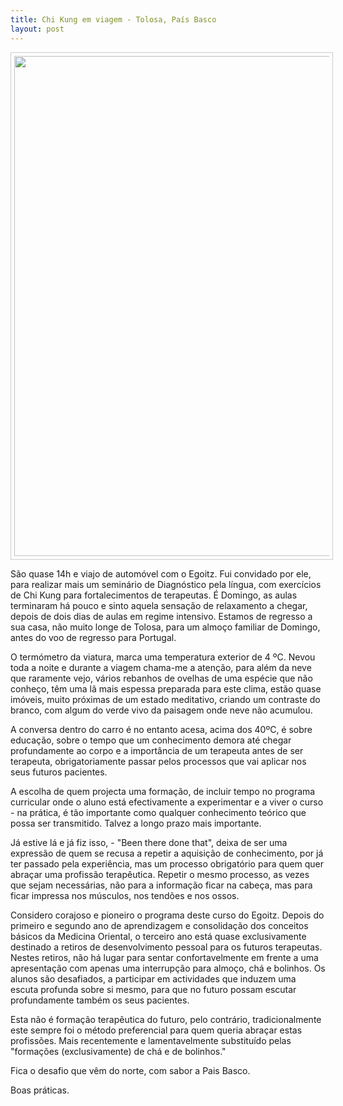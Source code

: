 ```yaml
---
title: Chi Kung em viagem - Tolosa, País Basco
layout: post
---
```


<p align="center"><img src="http://lourencoazevedo.com/pimagens/2015-02-22.jpg" style="border: 1px solid #ccc; padding: 5px; width: 800px"></p>

São quase 14h e viajo de automóvel com o Egoitz. Fui convidado por ele, para realizar mais um seminário de Diagnóstico pela língua, com exercícios de Chi Kung para fortalecimentos de terapeutas. É Domingo, as aulas terminaram há pouco e sinto aquela sensação de relaxamento a chegar, depois de dois dias de aulas em regime intensivo. Estamos de regresso a sua casa, não muito longe de Tolosa, para um almoço familiar de Domingo, antes do voo de regresso para Portugal. 

O termómetro da viatura, marca uma temperatura exterior de 4 ºC. Nevou toda a noite e durante a viagem chama-me a atenção, para além da neve que raramente vejo, vários rebanhos de ovelhas de uma espécie que não conheço, têm uma lã mais espessa preparada para este clima, estão quase imóveis, muito próximas de um estado meditativo, criando um contraste do branco, com algum do verde vivo da paisagem onde neve não acumulou. 

A conversa dentro do carro é no entanto acesa, acima dos 40ºC, é sobre educação, sobre o tempo que um conhecimento demora até chegar profundamente ao corpo e a importância de um terapeuta antes de ser terapeuta, obrigatoriamente passar pelos processos que vai aplicar nos seus futuros pacientes. 

A escolha de quem projecta uma formação, de incluir tempo no programa curricular onde o aluno está efectivamente a experimentar e a viver o curso - na prática, é tão importante como qualquer conhecimento teórico que possa ser transmitido. Talvez a longo prazo mais importante. 

Já estive lá e já fiz isso, - "Been there done that", deixa de ser uma expressão de quem se recusa a repetir a aquisição de conhecimento, por já ter passado pela experiência, mas um processo obrigatório para quem quer abraçar uma profissão terapêutica. Repetir o mesmo processo, as vezes que sejam necessárias, não para a informação ficar na cabeça, mas para ficar impressa nos músculos, nos tendões e nos ossos. 

Considero corajoso e pioneiro o programa deste curso do Egoitz. Depois do primeiro e segundo ano de aprendizagem e consolidação dos conceitos básicos da Medicina Oriental, o terceiro ano está quase exclusivamente destinado a retiros de desenvolvimento pessoal para os futuros terapeutas. Nestes retiros, não há lugar para sentar confortavelmente em frente a uma apresentação com apenas uma interrupção para almoço, chá e bolinhos. Os alunos são desafiados, a participar em actividades que induzem uma escuta profunda sobre si mesmo, para que no futuro possam escutar profundamente também os seus pacientes.

Esta não é formação terapêutica do futuro, pelo contrário, tradicionalmente este sempre foi o método preferencial para quem queria abraçar estas profissões. Mais recentemente e lamentavelmente substituído pelas "formações (exclusivamente) de chá e de bolinhos." 

Fica o desafio que vêm do norte, com sabor a Pais Basco.  

Boas práticas.